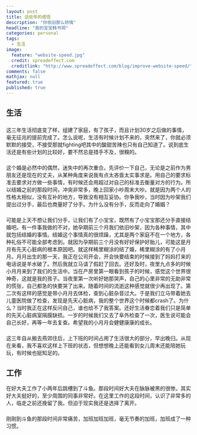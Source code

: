 ```yaml
---
layout: post
title: 这些年的感悟
description: "你依旧那么矫情"
headline: "我的宝宝韩书玥"
categories: personal
tags: 
  - 生活
image: 
  feature: "website-speed.jpg"
  credit: spreadeffect.com
  creditlink: "http://www.spreadeffect.com/blog/improve-website-speed/"
comments: false
mathjax: null
featured: true
published: true
---
```


## 生活
###
这三年生活彻底变了样，组建了家庭，有了孩子，而且计划30岁之后做的事情，毫无征兆的提前完成了。怎么说呢，生活有时候计划不来的，突然来了，你就必须默默的接受，不接受那就fighting吧其中的酸甜苦辣也只有自己知道了。说到底生活还是有些计划的比较好，要不然总是措手不及，很糗的。
###
   这个婚是必然中的偶然，迷失中的再次重合。先评价一下自己，无论是之前作为男朋友还是现在的丈夫，从某种角度来说我有点太吝啬太实事求是。用自己的要求标准去要求对方做一些事情，有时候还会用超过对自己的标准去衡量对方的行为。所以结婚之前的那段时间，冲突非常多，晚上回家小吵周末大吵。就是因为两个人的性格太相似，没有互补的地方，导致没有相互妥协。你争我吵，当时因为吵架我们提出过分手，最后也商量好了分手。为什么没有分手，反而走向了婚姻？
###
   可能是上天不想让我们分手，让我们有了小宝宝，既然有了小宝宝那还分手直接结婚吧。有一件事我做的不对，她孕期前三个月我们依旧吵架，因为各种事情，其中就包括结婚的事情。结婚这个事情真的很烦躁，尤其是两个家庭不在一个地方，各种礼俗不可能全部考虑到。就因为孕期前三个月没有好好保护好胎儿，可能这是月月有先天心脏病的根本原因吧。就这样稀里糊涂的结了婚，稀里糊涂的有了小月月。月月出生的那一天，我正在公司开会，开会快要结束的时候接到了妈妈打来的电话说是羊水破了。然后我就立马请了假赶了回去。还好及时，夜里九点多的时候小月月来到了我们的生活中。当在产房里第一眼看到孩子的时候，感觉这个世界很神奇，这就是我的孩子。当夜里第一次听好她那哭声，自己的心里非常的无助非常的慌张，自己都急的快要哭了出来。随着时间的流逝这种感觉就很少再出现了。第二次有这样的感觉是带小月月去体检，查到心脏杂音过大。于是我们立马带着她去儿童医院做了检查，发现是先天心脏病，我的整个世界这个时候都crash了。为什么？当时我正在这样反问自己，谁也给不了我答案。还好生活眷恋着我们只是简单的先天心脏病室隔膜缺损。一岁的时候我们又去了阜外检查了一次，医生说可能会自己长好，再等一年去复查。希望我的小月月会健健康康的成长。
###
   这三年自从搬去燕郊住后，上下班的时间占用了生活很大的部分，早出晚归。从现在来看，我不喜欢这样上下班的状态，但想想晚上还能看到女儿周末还能陪她玩玩，有时候也挺知足的。

## 工作
   在好大夫工作了小两年后跳槽到了斗鱼。那段时间好大夫在脉脉被黑的很惨。其实好大夫挺好的，至少周围的同事非常好。在这里工作的这段时间，认识了非常多的人，临走之前还挽留了我。但迫于现实我还是选择了离开。
###
   刚刚到斗鱼的那段时间非常痛苦，加班加班加班，毫无节奏的加班，加班成了一种习惯。